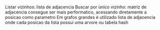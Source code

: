 Listar vizinhos: lista de adjacencia
Buscar por único vizinho: matriz de adjacencia consegue ser mais performatico, acessando diretamente a posicao como parametro
Em grafos grandes é utilizado lista de adjacencia onde cada posicao da lista possui uma arvore ou tabela hash
